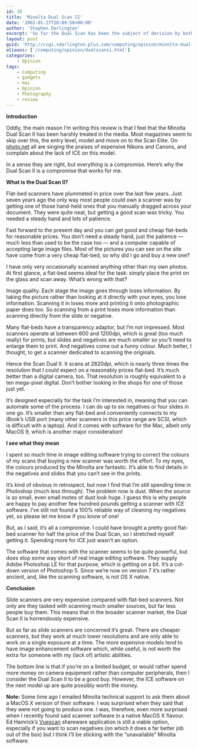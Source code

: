 ```yaml
---
id: 39
title: 'Minolta Dual Scan II'
date: '2002-01-27T20:09:58+00:00'
author: 'Stephen Darlington'
excerpt: 'So far the Dual Scan has been the subject of derision by both photographers and IT people. Can they all be right? '
layout: post
guid: 'http://ccgi.sdarlington.plus.com/computing/opinion/minolta-dual-scan-ii.html'
aliases: ['/computing/opinion/dualscanii.html']
categories:
    - Opinion
tags:
    - Computing
    - gadgets
    - mac
    - Opinion
    - Photography
    - review
---
```


**Introduction**

Oddly, the main reason I’m writing this review is that I feel that the Minolta Dual Scan II has been harshly treated in the media. Most magazines seem to skip over this, the entry level, model and move on to the Scan Elite. On [photo.net](http://photo.net/) all are singing the praises of expensive Nikons and Canons, and complain about the lack of ICE on this model.

In a sense they are right, but everything is a compromise. Here’s why the Dual Scan II is a compromise that works for me.

**What is the Dual Scan II?**

Flat-bed scanners have plummeted in price over the last few years. Just seven years ago the only way most people could own a scanner was by getting one of those hand-held ones that you manually dragged across your document. They were quite neat, but getting a good scan was tricky. You needed a steady hand and lots of patience.

Fast forward to the present day and you can get good and cheap flat-beds for reasonable prices. You don’t need a steady hand, just the patience — much less than used to be the case too — and a computer capable of accepting large image files. Most of the pictures you can see on the site have come from a very cheap flat-bed, so why did I go and buy a new one?

I have only very occasionally scanned anything other than my own photos. At first glance, a flat-bed seems ideal for the task: simply place the print on the glass and scan away. What’s wrong with that?

Image quality. Each stage the image goes through loses information. By taking the picture rather than looking at it directly with your eyes, you lose information. Scanning it in loses more and printing it onto photographic paper does too. So scanning from a print loses more information than scanning directly from the slide or negative.

Many flat-beds have a transparency adaptor, but I’m not impressed. Most scanners operate at between 600 and 1200dpi, which is great (too much really) for prints, but slides and negatives are much smaller so you’ll need to enlarge them to print. And negatives come out a funny colour. Much better, I thought, to get a scanner dedicated to scanning the originals.

Hence the Scan Dual II. It scans at 2820dpi, which is nearly three times the resolution that I could expect on a reasonably prices flat-bed. It’s much better than a digital camera, too. That resolution is roughly equivalent to a ten mega-pixel digital. Don’t bother looking in the shops for one of those just yet.

It’s designed especially for the task I’m interested in, meaning that you can automate some of the process. I can do up to six negatives or four slides in one go. It’s smaller than any flat-bed and conveniently connects to my iBook’s USB port (many other scanners in this price range are SCSI, which is difficult with a laptop). And it comes with software for the Mac, albeit only MacOS 9, which is another major consideration!

**I see what they mean**

I spent so much time in image editing software trying to correct the colours of my scans that buying a new scanner was worth the effort. To my eyes, the colours produced by the Minolta are fantastic. It’s able to find details in the negatives and slides that you can’t see in the prints.

It’s kind of obvious in retrospect, but now I find that I’m still spending time in Photoshop (much less through). The problem now is dust. When the source is so small, even small motes of dust look huge. I guess this is why people are happy to pay another few hundred pounds getting a scanner with ICE software. I’ve still not found a 100% reliable way of cleaning my negatives yet, so please let me know if you know of one!

But, as I said, it’s all a compromise. I could have brought a pretty good flat-bed scanner for half the price of the Dual Scan, so I stretched myself getting it. Spending more for ICE just wasn’t an option.

The software that comes with the scanner seems to be quite powerful, but does stop some way short of real image editing software. They supply Adobe Photoshop LE for that purpose, which is getting on a bit. It’s a cut-down version of Photoshop 5. Since we’re now on version 7 it’s rather ancient, and, like the scanning software, is not OS X native.

**Conclusion**

Slide scanners are very expensive compared with flat-bed scanners. Not only are they tasked with scanning much smaller sources, but far less people buy them. This means that in the broader scanner market, the Dual Scan II is horrendously expensive.

But as far as slide scanners are concerned it’s great. There are cheaper scanners, but they work at much lower resolutions and are only able to work on a single exposure at a time. The more expensive models tend to have image enhancement software which, while useful, is not worth the extra for someone with my (lack of) artistic abilities.

The bottom line is that if you’re on a limited budget, or would rather spend more money on camera equipment rather than computer peripherals, then I consider the Dual Scan II to be a good buy. However, the ICE software on the next model up are quite possibly worth the money.

**Note:** Some time ago I emailed Minolta technical support to ask them about a MacOS X version of their software. I was surprised when they said that they were not going to produce one. I was, therefore, even more surprised when I recently found said scanner software in a native MacOS X flavour. Ed Hamrick’s [Vuescan](http://www.hamrick.com/) shareware application is still a viable option, especially if you want to scan negatives (on which it does a far better job out of the box) but I think I’ll be sticking with the “unavailable” Minolta software.